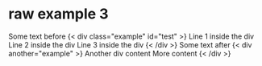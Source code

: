 # raw example 3

Some text before
{< div class="example" id="test" >}
Line 1 inside the div
Line 2 inside the div
Line 3 inside the div
{< /div >}
Some text after
{< div another="example" >}
Another div content
More content
{< /div >}


